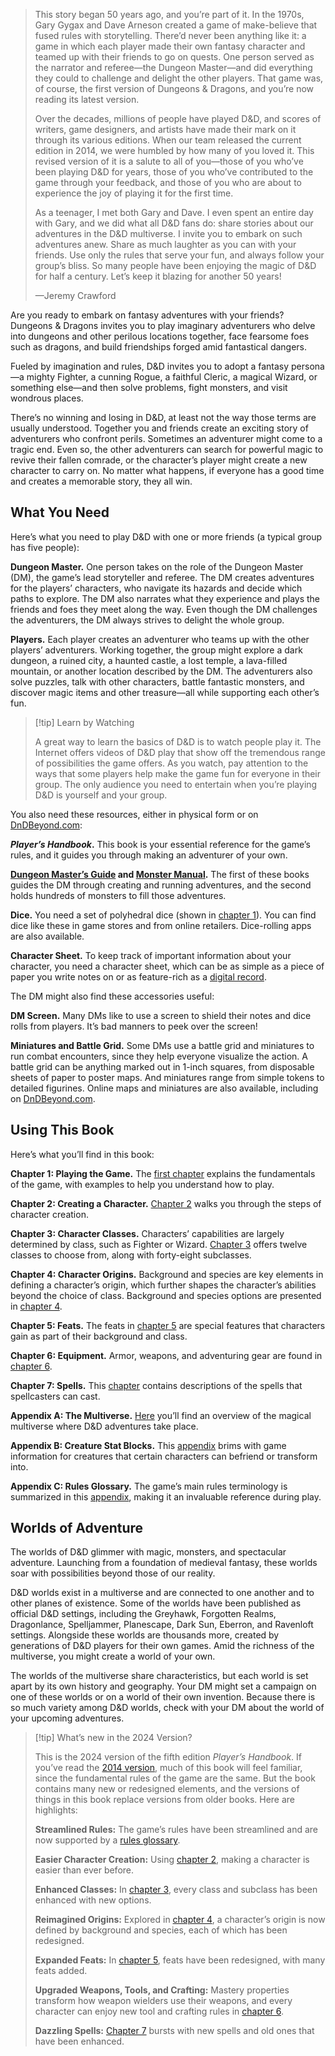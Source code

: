 >This story began 50 years ago, and you’re part of it. In the 1970s, Gary Gygax and Dave Arneson created a game of make-believe that fused rules with storytelling. There’d never been anything like it: a game in which each player made their own fantasy character and teamed up with their friends to go on quests. One person served as the narrator and referee—the Dungeon Master—and did everything they could to challenge and delight the other players. That game was, of course, the first version of Dungeons & Dragons, and you’re now reading its latest version.
>
>Over the decades, millions of people have played D&D, and scores of writers, game designers, and artists have made their mark on it through its various editions. When our team released the current edition in 2014, we were humbled by how many of you loved it. This revised version of it is a salute to all of you—those of you who’ve been playing D&D for years, those of you who’ve contributed to the game through your feedback, and those of you who are about to experience the joy of playing it for the first time.
>
>As a teenager, I met both Gary and Dave. I even spent an entire day with Gary, and we did what all D&D fans do: share stories about our adventures in the D&D multiverse. I invite you to embark on such adventures anew. Share as much laughter as you can with your friends. Use only the rules that serve your fun, and always follow your group’s bliss. So many people have been enjoying the magic of D&D for half a century. Let’s keep it blazing for another 50 years!
>
>—Jeremy Crawford


Are you ready to embark on fantasy adventures with your friends? Dungeons & Dragons invites you to play imaginary adventurers who delve into dungeons and other perilous locations together, face fearsome foes such as dragons, and build friendships forged amid fantastical dangers.

Fueled by imagination and rules, D&D invites you to adopt a fantasy persona—a mighty Fighter, a cunning Rogue, a faithful Cleric, a magical Wizard, or something else—and then solve problems, fight monsters, and visit wondrous places.

There’s no winning and losing in D&D, at least not the way those terms are usually understood. Together you and friends create an exciting story of adventurers who confront perils. Sometimes an adventurer might come to a tragic end. Even so, the other adventurers can search for powerful magic to revive their fallen comrade, or the character’s player might create a new character to carry on. No matter what happens, if everyone has a good time and creates a memorable story, they all win.


## What You Need

Here’s what you need to play D&D with one or more friends (a typical group has five people):

**Dungeon Master.** One person takes on the role of the Dungeon Master (DM), the game’s lead storyteller and referee. The DM creates adventures for the players’ characters, who navigate its hazards and decide which paths to explore. The DM also narrates what they experience and plays the friends and foes they meet along the way. Even though the DM challenges the adventurers, the DM always strives to delight the whole group.

**Players.** Each player creates an adventurer who teams up with the other players’ adventurers. Working together, the group might explore a dark dungeon, a ruined city, a haunted castle, a lost temple, a lava-filled mountain, or another location described by the DM. The adventurers also solve puzzles, talk with other characters, battle fantastic monsters, and discover magic items and other treasure—all while supporting each other’s fun.

>[!tip] Learn by Watching
>
>A great way to learn the basics of D&D is to watch people play it. The Internet offers videos of D&D play that show off the tremendous range of possibilities the game offers. As you watch, pay attention to the ways that some players help make the game fun for everyone in their group. The only audience you need to entertain when you’re playing D&D is yourself and your group.

You also need these resources, either in physical form or on [DnDBeyond.com](/):

**_Player’s Handbook_.** This book is your essential reference for the game’s rules, and it guides you through making an adventurer of your own.

**[Dungeon Master’s Guide](/sources/dnd/dmg-2024) and [Monster Manual](/sources/dnd/mm-2024).** The first of these books guides the DM through creating and running adventures, and the second holds hundreds of monsters to fill those adventures.

**Dice.** You need a set of polyhedral dice (shown in [chapter 1](/sources/dnd/phb-2024/playing-the-game#Dice)). You can find dice like these in game stores and from online retailers. Dice-rolling apps are also available.

**Character Sheet.** To keep track of important information about your character, you need a character sheet, which can be as simple as a piece of paper you write notes on or as feature-rich as a [digital record](/characters).

The DM might also find these accessories useful:

**DM Screen.** Many DMs like to use a screen to shield their notes and dice rolls from players. It’s bad manners to peek over the screen!

**Miniatures and Battle Grid.** Some DMs use a battle grid and miniatures to run combat encounters, since they help everyone visualize the action. A battle grid can be anything marked out in 1-inch squares, from disposable sheets of paper to poster maps. And miniatures range from simple tokens to detailed figurines. Online maps and miniatures are also available, including on [DnDBeyond.com](/games).


## Using This Book

Here’s what you’ll find in this book:

**Chapter 1: Playing the Game.** The [first chapter](/sources/dnd/phb-2024/playing-the-game#PlayingtheGame) explains the fundamentals of the game, with examples to help you understand how to play.

**Chapter 2: Creating a Character.** [Chapter 2](/sources/dnd/phb-2024/creating-a-character) walks you through the steps of character creation.

**Chapter 3: Character Classes.** Characters’ capabilities are largely determined by class, such as Fighter or Wizard. [Chapter 3](/sources/dnd/phb-2024/character-classes) offers twelve classes to choose from, along with forty-eight subclasses.

**Chapter 4: Character Origins.** Background and species are key elements in defining a character’s origin, which further shapes the character’s abilities beyond the choice of class. Background and species options are presented in [chapter 4](/sources/dnd/phb-2024/character-origins).

**Chapter 5: Feats.** The feats in [chapter 5](/sources/dnd/phb-2024/feats) are special features that characters gain as part of their background and class.

**Chapter 6: Equipment.** Armor, weapons, and adventuring gear are found in [chapter 6](/sources/dnd/phb-2024/equipment).

**Chapter 7: Spells.** This [chapter](/sources/dnd/phb-2024/spells) contains descriptions of the spells that spellcasters can cast.

**Appendix A: The Multiverse.** [Here](/sources/dnd/phb-2024/the-multiverse) you’ll find an overview of the magical multiverse where D&D adventures take place.

**Appendix B: Creature Stat Blocks.** This [appendix](/sources/dnd/phb-2024/creature-stat-blocks) brims with game information for creatures that certain characters can befriend or transform into.

**Appendix C: Rules Glossary.** The game’s main rules terminology is summarized in this [appendix](/sources/dnd/phb-2024/rules-glossary), making it an invaluable reference during play.


## Worlds of Adventure

The worlds of D&D glimmer with magic, monsters, and spectacular adventure. Launching from a foundation of medieval fantasy, these worlds soar with possibilities beyond those of our reality.

D&D worlds exist in a multiverse and are connected to one another and to other planes of existence. Some of the worlds have been published as official D&D settings, including the Greyhawk, Forgotten Realms, Dragonlance, Spelljammer, Planescape, Dark Sun, Eberron, and Ravenloft settings. Alongside these worlds are thousands more, created by generations of D&D players for their own games. Amid the richness of the multiverse, you might create a world of your own.

The worlds of the multiverse share characteristics, but each world is set apart by its own history and geography. Your DM might set a campaign on one of these worlds or on a world of their own invention. Because there is so much variety among D&D worlds, check with your DM about the world of your upcoming adventures.

>[!tip] What’s new in the 2024 Version?
>
>This is the 2024 version of the fifth edition _Player’s Handbook_. If you’ve read the [2014 version](/sources/dnd/phb-2014), much of this book will feel familiar, since the fundamental rules of the game are the same. But the book contains many new or redesigned elements, and the versions of things in this book replace versions from older books. Here are highlights:
>
>**Streamlined Rules:** The game’s rules have been streamlined and are now supported by a [rules glossary](/sources/dnd/phb-2024/rules-glossary).
>
>**Easier Character Creation:** Using [chapter 2](/sources/dnd/phb-2024/creating-a-character), making a character is easier than ever before.
>
>**Enhanced Classes:** In [chapter 3](/sources/dnd/phb-2024/character-classes), every class and subclass has been enhanced with new options.
>
>**Reimagined Origins:** Explored in [chapter 4](/sources/dnd/phb-2024/character-origins), a character’s origin is now defined by background and species, each of which has been redesigned.
>
>**Expanded Feats:** In [chapter 5](/sources/dnd/phb-2024/feats), feats have been redesigned, with many feats added.
>
>**Upgraded Weapons, Tools, and Crafting:** Mastery properties transform how weapon wielders use their weapons, and every character can enjoy new tool and crafting rules in [chapter 6](/sources/dnd/phb-2024/equipment).
>
>**Dazzling Spells:** [Chapter 7](/sources/dnd/phb-2024/spells) bursts with new spells and old ones that have been enhanced.